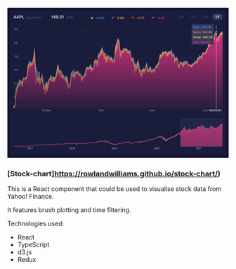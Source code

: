 ![stock chart image](stock-chart0.jpg)

### [Stock-chart]https://rowlandwilliams.github.io/stock-chart/)

This is a React component that could be used to visualise stock data from Yahoo! Finance.

It features brush plotting and time filtering.

Technologies used:

- React
- TypeScript
- d3.js
- Redux
